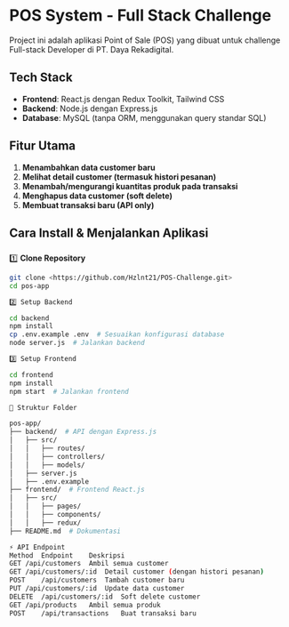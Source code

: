 # POS System - Full Stack Challenge

Project ini adalah aplikasi Point of Sale (POS) yang dibuat untuk challenge Full-stack Developer di PT. Daya Rekadigital.

##  Tech Stack
- **Frontend**: React.js dengan Redux Toolkit, Tailwind CSS
- **Backend**: Node.js dengan Express.js
- **Database**: MySQL (tanpa ORM, menggunakan query standar SQL)

##  Fitur Utama
1. **Menambahkan data customer baru**
2. **Melihat detail customer (termasuk histori pesanan)**
3. **Menambah/mengurangi kuantitas produk pada transaksi**
4. **Menghapus data customer (soft delete)**
5. **Membuat transaksi baru (API only)**

##  Cara Install & Menjalankan Aplikasi

### 
1️⃣ **Clone Repository**
```sh
git clone <https://github.com/Hzlnt21/POS-Challenge.git>
cd pos-app

2️⃣ Setup Backend

cd backend
npm install
cp .env.example .env  # Sesuaikan konfigurasi database
node server.js  # Jalankan backend

3️⃣ Setup Frontend

cd frontend
npm install
npm start  # Jalankan frontend

📂 Struktur Folder

pos-app/
├── backend/  # API dengan Express.js
│   ├── src/
│   │   ├── routes/
│   │   ├── controllers/
│   │   ├── models/
│   ├── server.js
│   ├── .env.example
├── frontend/  # Frontend React.js
│   ├── src/
│   │   ├── pages/
│   │   ├── components/
│   │   ├── redux/
├── README.md  # Dokumentasi

⚡ API Endpoint
Method	Endpoint	Deskripsi
GET	/api/customers	Ambil semua customer
GET	/api/customers/:id	Detail customer (dengan histori pesanan)
POST	/api/customers	Tambah customer baru
PUT	/api/customers/:id	Update data customer
DELETE	/api/customers/:id	Soft delete customer
GET	/api/products	Ambil semua produk
POST	/api/transactions	Buat transaksi baru
